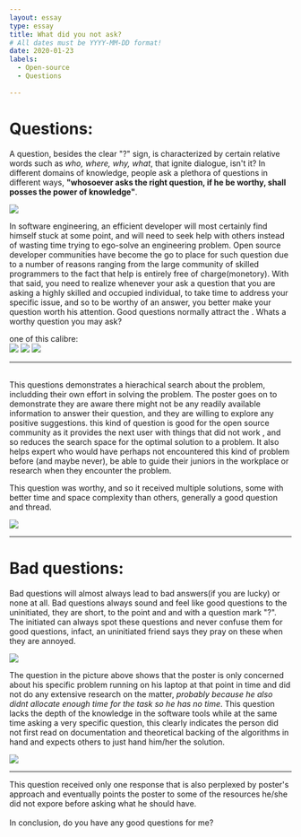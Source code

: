 ```yaml
---
layout: essay
type: essay
title: What did you not ask?
# All dates must be YYYY-MM-DD format!
date: 2020-01-23
labels:
  - Open-source
  - Questions
  
---
```

# Questions:
A question, besides the clear "?" sign, is characterized by certain relative words such as _who, where, why, what_, that ignite dialogue, isn't it? In different domains of knowledge, people ask a plethora of questions in different ways, __"whosoever asks the right question, if he be worthy, shall posses the power of knowledge"__.<br>

<img class="ui medium left square floated image" src="../images/thor.jpg">

In software engineering, an efficient developer will most certainly find himself stuck at some point, and will need to seek help with others instead of wasting time trying to ego-solve an engineering problem. Open source developer communities have become the go to place for such question due to a number of reasons ranging from the large community of skilled programmers to the fact that help is entirely free of charge(monetory). With that said, you need to realize whenever your ask a question that you are asking a highly skilled and occupied individual, to take time to address your specific issue, and so to be worthy of an answer, you better make your question worth his attention. Good questions normally attract the . Whats a worthy question you may ask?<br>

one of this calibre:<br>
<img class="ui medium left square floated image" src="../images/goodQ1.jpg">
<img class="ui medium left square floated image" src="../images/goodQ2.jpg">
<img class="ui medium left square floated image" src="../images/goodQ3.jpg">

---
<br>
This questions demonstrates a hierachical search about the problem, includding their own effort in solving the problem. The poster goes on to demonstrate they are aware there might not be any readily available information to answer their question, and they are willing to explore any positive suggestions. this kind of question is good for the open source community as it provides the next user with things that did not work , and so reduces the search space for the optimal solution to a problem. It also helps expert who would have perhaps not encountered this kind of problem before (and maybe never), be able to guide their juniors in the workplace or research when they encounter the problem.<br>

This question was worthy, and so it received multiple solutions, some with better time and space complexity than others, generally a good question and thread.<br>

<img class="ui medium left square floated image" src="../images/goodQ_A.jpg">

---
# Bad questions:
Bad questions will almost always lead to bad answers(if you are lucky) or none at all. Bad questions always sound and feel like good questions to the uninitiated, they are short, to the point and and with a question mark "?". The initiated can always spot these questions and never confuse them for good questions, infact, an uninitiated friend says they pray on these when they are annoyed. <br>

<img class="ui medium left square floated image" src="../images/badQ.jpg">

The question in the picture above shows that the poster is only concerned about his specific problem running on his laptop at that point in time and did not do any extensive research on the matter, _probably because he also didnt allocate enough time for the task so he has no time_. This question lacks the depth of the knowledge in the software tools while at the same time asking a very specific question, this clearly indicates the person did not first read on documentation and theoretical backing of the algorithms in hand and expects others to just hand him/her the solution.

<img class="ui medium left square floated image" src="../images/badQ_A.jpg">

---
This question received only one response that is also perplexed by poster's approach and eventually points the poster to some of the resources he/she did not expore before asking what he should have.<br>
<br>
In conclusion, do you have any good questions for me?
